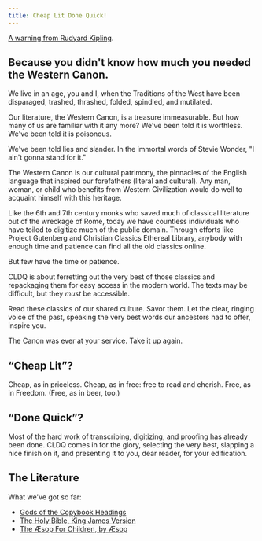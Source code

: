 ```yaml
---
title: Cheap Lit Done Quick!
---
```


[A warning from Rudyard Kipling](./copybook-headings.html).

## Because you didn't know how much you needed the Western Canon.

We live in an age, you and I, when the Traditions of the West have been
disparaged, trashed, thrashed, folded, spindled, and mutilated.

Our literature, the Western Canon, is a treasure immeasurable. But how many of
us are familiar with it any more? We've been told it is worthless. We've been
told it is poisonous. 

We've been told lies and slander. In the immortal words of Stevie Wonder, "I
ain't gonna stand for it."

The Western Canon is our cultural patrimony, the pinnacles of the English
language that inspired our forefathers (literal and cultural). Any man, woman,
or child who benefits from Western Civilization would do well to acquaint
himself with this heritage.

Like the 6th and 7th century monks who saved much of classical literature out
of the wreckage of Rome, today we have countless individuals who have toiled to
digitize much of the public domain. Through efforts like Project Gutenberg and
Christian Classics Ethereal Library, anybody with enough time and patience can find all
the old classics online.

But few have the time or patience.

CLDQ is about ferretting out the very best of those classics and repackaging
them for easy access in the modern world. The texts may be difficult, but they
*must* be accessible.

Read these classics of our shared culture. Savor them. Let the clear, ringing
voice of the past, speaking the very best words our ancestors had to offer,
inspire you.

The Canon was ever at your service. Take it up again.

## “Cheap Lit”?

Cheap, as in priceless. Cheap, as in free: free to read and cherish. Free, as
in Freedom. (Free, as in beer, too.)

## “Done Quick”?

Most of the hard work of transcribing, digitizing, and proofing has already
been done. CLDQ comes in for the glory, selecting the very best, slapping a
nice finish on it, and presenting it to you, dear reader, for your edification.

## The Literature

What we've got so far:

- [Gods of the Copybook Headings](./copybook-headings.html)
- [The Holy Bible, King James Version](./kjv/)
- [The Æsop For Children, by Æsop](./aesop/)
